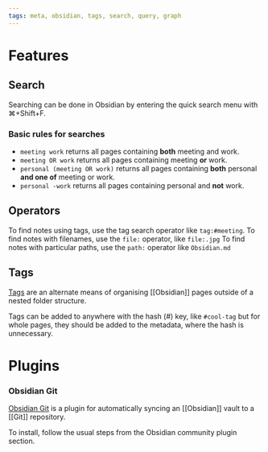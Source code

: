 ```yaml
---
tags: meta, obsidian, tags, search, query, graph
---
```


# Features

## Search

Searching can be done in Obsidian by entering the quick search menu with ⌘+Shift+F.

### Basic rules for searches
- `meeting work` returns all pages containing **both** meeting and work.
- `meeting OR work` returns all pages containing meeting **or** work.
- `personal (meeting OR work)` returns all pages containing **both** personal **and one of** meeting or work.
- `personal -work` returns all pages containing personal and **not** work.

## Operators

To find notes using tags, use the tag search operator like `tag:#meeting`.
To find notes with filenames, use the `file:` operator, like `file:.jpg`
To find notes with particular paths, use the `path:` operator like `Obsidian.md`

## Tags

[Tags](https://help.obsidian.md/Editing+and+formatting/Tags) are an alternate means of organising [[Obsidian]] pages outside of a nested folder structure.

Tags can be added to anywhere with the hash (#) key, like `#cool-tag` but for whole pages, they should be added to the metadata, where the hash is unnecessary.

# Plugins

### Obsidian Git

[Obsidian Git](https://publish.obsidian.md/git-doc/Start+here) is a plugin for automatically syncing an [[Obsidian]] vault to a [[Git]] repository.

To install, follow the usual steps from the Obsidian community plugin section.
